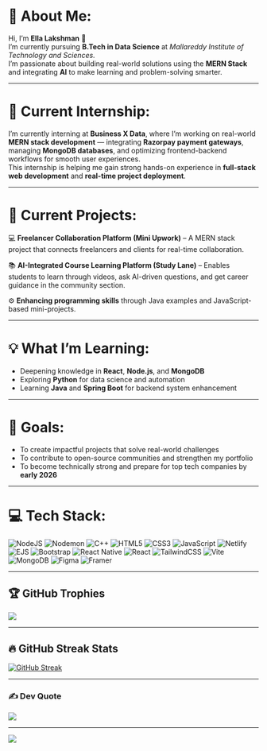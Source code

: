 # 💫 About Me:
Hi, I’m **Ella Lakshman** 👋  
I’m currently pursuing **B.Tech in Data Science** at *Mallareddy Institute of Technology and Sciences.*  
I’m passionate about building real-world solutions using the **MERN Stack** and integrating **AI** to make learning and problem-solving smarter.

---

# 💼 Current Internship:
I’m currently interning at **Business X Data**, where I’m working on real-world **MERN stack development** — integrating **Razorpay payment gateways**, managing **MongoDB databases**, and optimizing frontend-backend workflows for smooth user experiences.  
This internship is helping me gain strong hands-on experience in **full-stack web development** and **real-time project deployment**.

---

# 🔧 Current Projects:

💻 **Freelancer Collaboration Platform (Mini Upwork)** – A MERN stack project that connects freelancers and clients for real-time collaboration.  

📚 **AI-Integrated Course Learning Platform (Study Lane)** – Enables students to learn through videos, ask AI-driven questions, and get career guidance in the community section.  

⚙️ **Enhancing programming skills** through Java examples and JavaScript-based mini-projects.

---

# 💡 What I’m Learning:

- Deepening knowledge in **React**, **Node.js**, and **MongoDB**  
- Exploring **Python** for data science and automation  
- Learning **Java** and **Spring Boot** for backend system enhancement  

---

# 🚀 Goals:
- To create impactful projects that solve real-world challenges  
- To contribute to open-source communities and strengthen my portfolio  
- To become technically strong and prepare for top tech companies by **early 2026**

---

# 💻 Tech Stack:
![NodeJS](https://img.shields.io/badge/node.js-6DA55F?style=for-the-badge&logo=node.js&logoColor=white)
![Nodemon](https://img.shields.io/badge/NODEMON-%23323330.svg?style=for-the-badge&logo=nodemon&logoColor=%BBDEAD)
![C++](https://img.shields.io/badge/c++-%2300599C.svg?style=for-the-badge&logo=c%2B%2B&logoColor=white)
![HTML5](https://img.shields.io/badge/html5-%23E34F26.svg?style=for-the-badge&logo=html5&logoColor=white)
![CSS3](https://img.shields.io/badge/css3-%231572B6.svg?style=for-the-badge&logo=css3&logoColor=white)
![JavaScript](https://img.shields.io/badge/javascript-%23323330.svg?style=for-the-badge&logo=javascript&logoColor=%23F7DF1E)
![Netlify](https://img.shields.io/badge/netlify-%23000000.svg?style=for-the-badge&logo=netlify&logoColor=#00C7B7)
![EJS](https://img.shields.io/badge/ejs-%23B4CA65.svg?style=for-the-badge&logo=ejs&logoColor=black)
![Bootstrap](https://img.shields.io/badge/bootstrap-%238511FA.svg?style=for-the-badge&logo=bootstrap&logoColor=white)
![React Native](https://img.shields.io/badge/react_native-%2320232a.svg?style=for-the-badge&logo=react&logoColor=%2361DAFB)
![React](https://img.shields.io/badge/react-%2320232a.svg?style=for-the-badge&logo=react&logoColor=%2361DAFB)
![TailwindCSS](https://img.shields.io/badge/tailwindcss-%2338B2AC.svg?style=for-the-badge&logo=tailwind-css&logoColor=white)
![Vite](https://img.shields.io/badge/vite-%23646CFF.svg?style=for-the-badge&logo=vite&logoColor=white)
![MongoDB](https://img.shields.io/badge/MongoDB-%234ea94b.svg?style=for-the-badge&logo=mongodb&logoColor=white)
![Figma](https://img.shields.io/badge/figma-%23F24E1E.svg?style=for-the-badge&logo=figma&logoColor=white)
![Framer](https://img.shields.io/badge/Framer-black?style=for-the-badge&logo=framer&logoColor=blue)

---

## 🏆 GitHub Trophies  
![](https://github-profile-trophy.vercel.app/?username=laxman2546&theme=radical&no-frame=false&no-bg=true&margin-w=4)

---

## 🔥 GitHub Streak Stats  
[![GitHub Streak](https://github-readme-streak-stats-eight.vercel.app?user=laxman2546&theme=radical&hide_border=false)](https://git.io/streak-stats)

---

### ✍️ Dev Quote  
![](https://quotes-github-readme.vercel.app/api?type=horizontal&theme=radical)

---

[![](https://visitcount.itsvg.in/api?id=laxman2546&icon=0&color=0)](https://visitcount.itsvg.in)

<!-- Proudly created with GPRM ( https://gprm.itsvg.in ) -->
